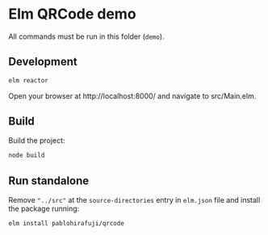 # Elm QRCode demo

All commands must be run in this folder (`demo`).

## Development

```sh
elm reactor
```

Open your browser at http://localhost:8000/ and navigate to src/Main.elm.


## Build

Build the project:

```sh
node build
```


## Run standalone

Remove `"../src"` at the `source-directories` entry in `elm.json` file and install the package running:

```sh
elm install pablohirafuji/qrcode
```